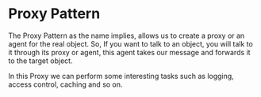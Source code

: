 # Proxy Pattern

The Proxy Pattern as the name implies, allows us to create a proxy or an agent for the real object. So, If you want to talk to an object, you will talk to it through its proxy or agent, this agent takes our message and forwards it to the target object.

In this Proxy we can perform some interesting tasks such as logging, access control, caching and so on. 